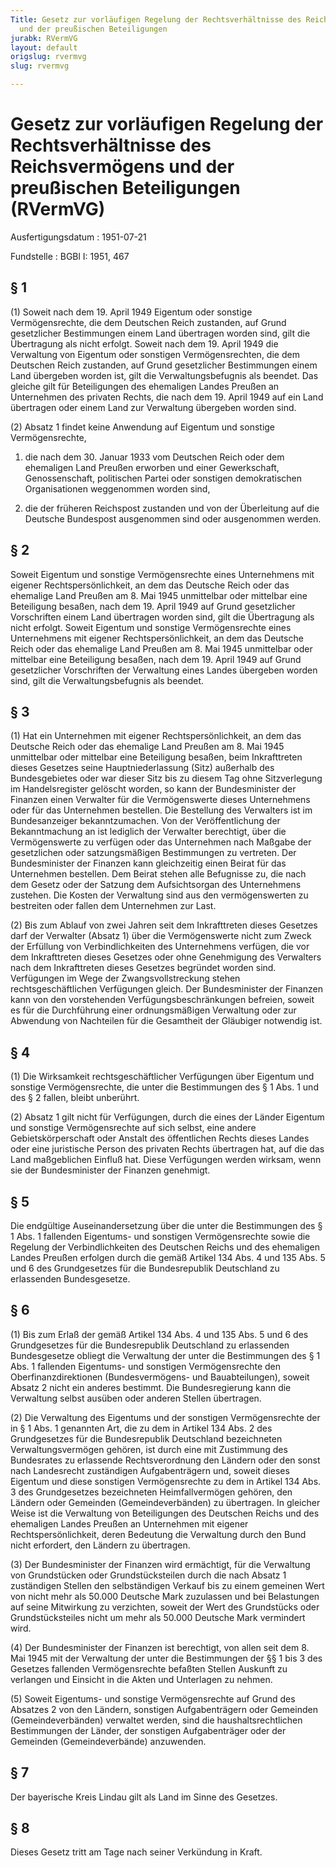 ```yaml
---
Title: Gesetz zur vorläufigen Regelung der Rechtsverhältnisse des Reichsvermögens
  und der preußischen Beteiligungen
jurabk: RVermVG
layout: default
origslug: rvermvg
slug: rvermvg

---
```


# Gesetz zur vorläufigen Regelung der Rechtsverhältnisse des Reichsvermögens und der preußischen Beteiligungen (RVermVG)

Ausfertigungsdatum
:   1951-07-21

Fundstelle
:   BGBl I: 1951, 467



## § 1

(1) Soweit nach dem 19. April 1949 Eigentum oder sonstige
Vermögensrechte, die dem Deutschen Reich zustanden, auf Grund
gesetzlicher Bestimmungen einem Land übertragen worden sind, gilt die
Übertragung als nicht erfolgt. Soweit nach dem 19. April 1949 die
Verwaltung von Eigentum oder sonstigen Vermögensrechten, die dem
Deutschen Reich zustanden, auf Grund gesetzlicher Bestimmungen einem
Land übergeben worden ist, gilt die Verwaltungsbefugnis als beendet.
Das gleiche gilt für Beteiligungen des ehemaligen Landes Preußen an
Unternehmen des privaten Rechts, die nach dem 19. April 1949 auf ein
Land übertragen oder einem Land zur Verwaltung übergeben worden sind.

(2) Absatz 1 findet keine Anwendung auf Eigentum und sonstige
Vermögensrechte,

1.  die nach dem 30. Januar 1933 vom Deutschen Reich oder dem ehemaligen
    Land Preußen erworben und einer Gewerkschaft, Genossenschaft,
    politischen Partei oder sonstigen demokratischen Organisationen
    weggenommen worden sind,


2.  die der früheren Reichspost zustanden und von der Überleitung auf die
    Deutsche Bundespost ausgenommen sind oder ausgenommen werden.





## § 2

Soweit Eigentum und sonstige Vermögensrechte eines Unternehmens mit
eigener Rechtspersönlichkeit, an dem das Deutsche Reich oder das
ehemalige Land Preußen am 8. Mai 1945 unmittelbar oder mittelbar eine
Beteiligung besaßen, nach dem 19. April 1949 auf Grund gesetzlicher
Vorschriften einem Land übertragen worden sind, gilt die Übertragung
als nicht erfolgt. Soweit Eigentum und sonstige Vermögensrechte eines
Unternehmens mit eigener Rechtspersönlichkeit, an dem das Deutsche
Reich oder das ehemalige Land Preußen am 8. Mai 1945 unmittelbar oder
mittelbar eine Beteiligung besaßen, nach dem 19. April 1949 auf Grund
gesetzlicher Vorschriften der Verwaltung eines Landes übergeben worden
sind, gilt die Verwaltungsbefugnis als beendet.


## § 3

(1) Hat ein Unternehmen mit eigener Rechtspersönlichkeit, an dem das
Deutsche Reich oder das ehemalige Land Preußen am 8. Mai 1945
unmittelbar oder mittelbar eine Beteiligung besaßen, beim
Inkrafttreten dieses Gesetzes seine Hauptniederlassung (Sitz)
außerhalb des Bundesgebietes oder war dieser Sitz bis zu diesem Tag
ohne Sitzverlegung im Handelsregister gelöscht worden, so kann der
Bundesminister der Finanzen einen Verwalter für die Vermögenswerte
dieses Unternehmens oder für das Unternehmen bestellen. Die Bestellung
des Verwalters ist im Bundesanzeiger bekanntzumachen. Von der
Veröffentlichung der Bekanntmachung an ist lediglich der Verwalter
berechtigt, über die Vermögenswerte zu verfügen oder das Unternehmen
nach Maßgabe der gesetzlichen oder satzungsmäßigen Bestimmungen zu
vertreten. Der Bundesminister der Finanzen kann gleichzeitig einen
Beirat für das Unternehmen bestellen. Dem Beirat stehen alle
Befugnisse zu, die nach dem Gesetz oder der Satzung dem Aufsichtsorgan
des Unternehmens zustehen. Die Kosten der Verwaltung sind aus den
vermögenswerten zu bestreiten oder fallen dem Unternehmen zur Last.

(2) Bis zum Ablauf von zwei Jahren seit dem Inkrafttreten dieses
Gesetzes darf der Verwalter (Absatz 1) über die Vermögenswerte nicht
zum Zweck der Erfüllung von Verbindlichkeiten des Unternehmens
verfügen, die vor dem Inkrafttreten dieses Gesetzes oder ohne
Genehmigung des Verwalters nach dem Inkrafttreten dieses Gesetzes
begründet worden sind. Verfügungen im Wege der Zwangsvollstreckung
stehen rechtsgeschäftlichen Verfügungen gleich. Der Bundesminister der
Finanzen kann von den vorstehenden Verfügungsbeschränkungen befreien,
soweit es für die Durchführung einer ordnungsmäßigen Verwaltung oder
zur Abwendung von Nachteilen für die Gesamtheit der Gläubiger
notwendig ist.


## § 4

(1) Die Wirksamkeit rechtsgeschäftlicher Verfügungen über Eigentum und
sonstige Vermögensrechte, die unter die Bestimmungen des § 1 Abs. 1
und des § 2 fallen, bleibt unberührt.

(2) Absatz 1 gilt nicht für Verfügungen, durch die eines der Länder
Eigentum und sonstige Vermögensrechte auf sich selbst, eine andere
Gebietskörperschaft oder Anstalt des öffentlichen Rechts dieses Landes
oder eine juristische Person des privaten Rechts übertragen hat, auf
die das Land maßgeblichen Einfluß hat. Diese Verfügungen werden
wirksam, wenn sie der Bundesminister der Finanzen genehmigt.


## § 5

Die endgültige Auseinandersetzung über die unter die Bestimmungen des
§ 1 Abs. 1 fallenden Eigentums- und sonstigen Vermögensrechte sowie
die Regelung der Verbindlichkeiten des Deutschen Reichs und des
ehemaligen Landes Preußen erfolgen durch die gemäß Artikel 134 Abs. 4
und 135 Abs. 5 und 6 des Grundgesetzes für die Bundesrepublik
Deutschland zu erlassenden Bundesgesetze.


## § 6

(1) Bis zum Erlaß der gemäß Artikel 134 Abs. 4 und 135 Abs. 5 und 6
des Grundgesetzes für die Bundesrepublik Deutschland zu erlassenden
Bundesgesetze obliegt die Verwaltung der unter die Bestimmungen des §
1 Abs. 1 fallenden Eigentums- und sonstigen Vermögensrechte den
Oberfinanzdirektionen (Bundesvermögens- und Bauabteilungen), soweit
Absatz 2 nicht ein anderes bestimmt. Die Bundesregierung kann die
Verwaltung selbst ausüben oder anderen Stellen übertragen.

(2) Die Verwaltung des Eigentums und der sonstigen Vermögensrechte der
in § 1 Abs. 1 genannten Art, die zu dem in Artikel 134 Abs. 2 des
Grundgesetzes für die Bundesrepublik Deutschland bezeichneten
Verwaltungsvermögen gehören, ist durch eine mit Zustimmung des
Bundesrates zu erlassende Rechtsverordnung den Ländern oder den sonst
nach Landesrecht zuständigen Aufgabenträgern und, soweit dieses
Eigentum und diese sonstigen Vermögensrechte zu dem in Artikel 134
Abs. 3 des Grundgesetzes bezeichneten Heimfallvermögen gehören, den
Ländern oder Gemeinden (Gemeindeverbänden) zu übertragen. In gleicher
Weise ist die Verwaltung von Beteiligungen des Deutschen Reichs und
des ehemaligen Landes Preußen an Unternehmen mit eigener
Rechtspersönlichkeit, deren Bedeutung die Verwaltung durch den Bund
nicht erfordert, den Ländern zu übertragen.

(3) Der Bundesminister der Finanzen wird ermächtigt, für die
Verwaltung von Grundstücken oder Grundstücksteilen durch die nach
Absatz 1 zuständigen Stellen den selbständigen Verkauf bis zu einem
gemeinen Wert von nicht mehr als 50.000 Deutsche Mark zuzulassen und
bei Belastungen auf seine Mitwirkung zu verzichten, soweit der Wert
des Grundstücks oder Grundstücksteiles nicht um mehr als 50.000
Deutsche Mark vermindert wird.

(4) Der Bundesminister der Finanzen ist berechtigt, von allen seit dem
8\. Mai 1945 mit der Verwaltung der unter die Bestimmungen der §§ 1 bis
3 des Gesetzes fallenden Vermögensrechte befaßten Stellen Auskunft zu
verlangen und Einsicht in die Akten und Unterlagen zu nehmen.

(5) Soweit Eigentums- und sonstige Vermögensrechte auf Grund des
Absatzes 2 von den Ländern, sonstigen Aufgabenträgern oder Gemeinden
(Gemeindeverbänden) verwaltet werden, sind die haushaltsrechtlichen
Bestimmungen der Länder, der sonstigen Aufgabenträger oder der
Gemeinden (Gemeindeverbände) anzuwenden.


## § 7

Der bayerische Kreis Lindau gilt als Land im Sinne des Gesetzes.


## § 8

Dieses Gesetz tritt am Tage nach seiner Verkündung in Kraft.

